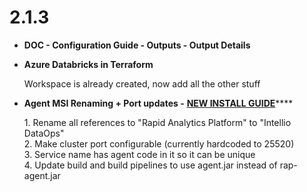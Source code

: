 # 2.1.3

* &#x20;**DOC - Configuration Guide - Outputs - Output Details**
*   &#x20;**Azure Databricks in Terraform**

    Workspace is already created, now add all the other stuff
*   &#x20;**Agent MSI Renaming + Port updates -** [**NEW INSTALL GUIDE**](../../../../operations/deployment/installing-a-new-agent.md)****

    1\. Rename all references to "Rapid Analytics Platform" to "Intellio DataOps"\
    &#x20;2\. Make cluster port configurable (currently hardcoded to 25520)\
    &#x20;3\. Service name has agent code in it so it can be unique\
    &#x20;4\. Update build and build pipelines to use agent.jar instead of rap-agent.jar
